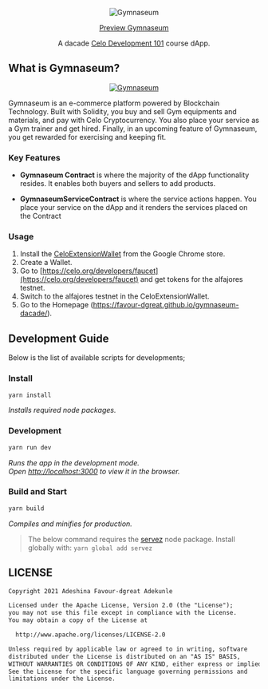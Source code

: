 <p align="center">
  <img src="https://i.ibb.co/gWvYRhj/Gymnaseum.png" alt="Gymnaseum"/>
</p>

<p align="center">
  <a href="" target="_blank">Preview Gymnaseum </a>
</p>

<p align="center">
  A dacade <a href="https://dacade.org/communities/celo-development-101" target="_blank">Celo Development 101</a> course dApp.
</p>


## What is Gymnaseum?

<p align="center">
  <a href="" target="_blank"><img src="https://i.ibb.co/gWvYRhj/Gymnaseum.png" alt="Gymnaseum"></a>
</p>

<p> Gymnaseum is an e-commerce platform powered by Blockchain Technology. Built with Solidity, you buy and sell Gym equipments and materials, and pay with Celo Cryptocurrency. You also place your service as a Gym trainer and get hired. Finally, in an upcoming feature of Gymnaseum, you get rewarded for exercising and keeping fit.</p>

### Key Features

* **Gymnaseum Contract** is where the majority of the dApp functionality resides. It enables both buyers and sellers to add products. 

* **GymnaseumServiceContract** is where the service actions happen. You place your service on the dApp and it renders the services placed on the Contract


### Usage

1. Install the [CeloExtensionWallet](https://chrome.google.com/webstore/detail/celoextensionwallet/kkilomkmpmkbdnfelcpgckmpcaemjcdh?hl=en) from the Google Chrome store.
2. Create a Wallet.
3. Go to [https://celo.org/developers/faucet](https://celo.org/developers/faucet) and get tokens for the alfajores testnet.
4. Switch to the alfajores testnet in the CeloExtensionWallet.
5. Go to the Homepage (https://favour-dgreat.github.io/gymnaseum-dacade/).

## Development Guide

Below is the list of available scripts for developments;

### Install

```bash
yarn install
```

*Installs required node packages.*

### Development

```bash
yarn run dev
```

*Runs the app in the development mode.\
Open [http://localhost:3000](http://localhost:3000) to view it in the browser.*

### Build and Start

```bash
yarn build
```

*Compiles and minifies for production.*

> The below command requires the [servez](https://yarnpkg.com/en/docs/cli/install) node package. Install globally with: ```yarn global add servez```



## LICENSE

```md
Copyright 2021 Adeshina Favour-dgreat Adekunle

Licensed under the Apache License, Version 2.0 (the "License");
you may not use this file except in compliance with the License.
You may obtain a copy of the License at

  http://www.apache.org/licenses/LICENSE-2.0

Unless required by applicable law or agreed to in writing, software
distributed under the License is distributed on an "AS IS" BASIS,
WITHOUT WARRANTIES OR CONDITIONS OF ANY KIND, either express or implied.
See the License for the specific language governing permissions and
limitations under the License.
```

